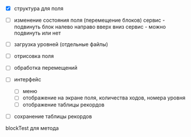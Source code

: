 ﻿ - [x] структура для поля
 - [ ] изменение состояния поля (перемещение блоков)
		сервис - подвинуть блок налево направо вверх вниз
		сервис - можно подвинуть или нет 
 - [ ] загрузка уровней (отдельные файлы)
 - [ ] отрисовка поля
 - [ ] обработка перемещений
 - [ ] интерфейс
   - [ ] меню
   - [ ] отображение на экране поля, количества ходов, номера уровня
   - [ ] отображение таблицы рекордов
 - [ ] сохранение таблицы рекордов


 blockTest для метода
